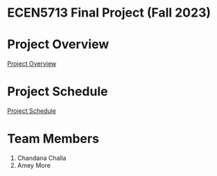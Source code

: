 # ECEN5713 Final Project (Fall 2023)

# Project Overview

[Project Overview][1]

[1]:https://github.com/chchbuff/AESD_Final_Project/wiki/Project-Overview

# Project Schedule

[Project Schedule][2]

[2]:https://github.com/users/chchbuff/projects/3/views/1

# Team Members

1. Chandana Challa
2. Amey More
